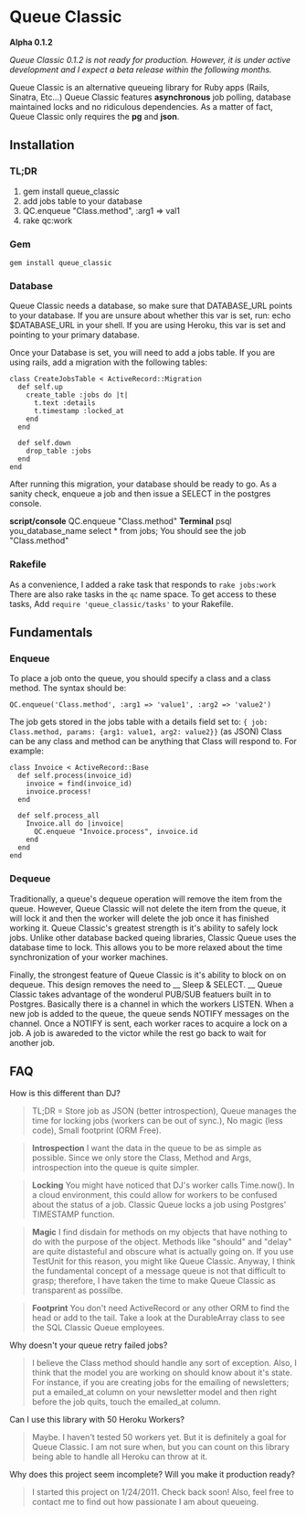 # Queue Classic
__Alpha 0.1.2__

_Queue Classic 0.1.2 is not ready for production. However, it is under active development and I expect a beta release within the following months._

Queue Classic is an alternative queueing library for Ruby apps (Rails, Sinatra, Etc...) Queue Classic features __asynchronous__ job polling, database maintained locks and
no ridiculous dependencies. As a matter of fact, Queue Classic only requires the __pg__ and __json__.

## Installation

### TL;DR
1. gem install queue_classic
2. add jobs table to your database
3. QC.enqueue "Class.method", :arg1 => val1
4. rake qc:work

### Gem

    gem install queue_classic

### Database

Queue Classic needs a database, so make sure that DATABASE_URL points to your database. If you are unsure about whether this var is set, run:
    echo $DATABASE_URL
in your shell. If you are using Heroku, this var is set and pointing to your primary database.

Once your Database is set, you will need to add a jobs table. If you are using rails, add a migration with the following tables:

    class CreateJobsTable < ActiveRecord::Migration
      def self.up
        create_table :jobs do |t|
          t.text :details
          t.timestamp :locked_at
        end
      end

      def self.down
        drop_table :jobs
      end
    end
After running this migration, your database should be ready to go. As a sanity check, enqueue a job and then issue a SELECT in the postgres console.

__script/console__
    QC.enqueue "Class.method"
__Terminal__
    psql you_database_name
    select * from jobs;
You should see the job "Class.method"

### Rakefile

As a convenience, I added a rake task that responds to `rake jobs:work` There are also rake tasks in the `qc` name space.
To get access to these tasks, Add `require 'queue_classic/tasks'` to your Rakefile.

## Fundamentals

### Enqueue

To place a job onto the queue, you should specify a class and a class method. The syntax should be:

    QC.enqueue('Class.method', :arg1 => 'value1', :arg2 => 'value2')

The job gets stored in the jobs table with a details field set to: `{ job: Class.method, params: {arg1: value1, arg2: value2}}` (as JSON)
Class can be any class and method can be anything that Class will respond to. For example:

    class Invoice < ActiveRecord::Base
      def self.process(invoice_id)
        invoice = find(invoice_id)
        invoice.process!
      end

      def self.process_all
        Invoice.all do |invoice|
          QC.enqueue "Invoice.process", invoice.id
        end
      end
    end


### Dequeue

Traditionally, a queue's dequeue operation will remove the item from the queue. However, Queue Classic will not delete the item from the queue, it will lock it
and then the worker will delete the job once it has finished working it. Queue Classic's greatest strength is it's ability to safely lock jobs. Unlike other
database backed queing libraries, Classic Queue uses the database time to lock. This allows you to be more relaxed about the time synchronization of your worker machines.

Finally, the strongest feature of Queue Classic is it's ability to block on on dequeue. This design removes the need to __ Sleep & SELECT. __ Queue Classic takes advantage
of the wonderul PUB/SUB featuers built in to Postgres. Basically there is a channel in which the workers LISTEN. When a new job is added to the queue, the queue sends NOTIFY
messages on the channel. Once a NOTIFY is sent, each worker races to acquire a lock on a job. A job is awareded to the victor while the rest go back to wait for another job.

## FAQ

How is this different than DJ?
> TL;DR = Store job as JSON (better introspection), Queue manages the time for locking jobs (workers can be out of sync.), No magic (less code), Small footprint (ORM Free).

> __Introspection__ I want the data in the queue to be as simple as possible. Since we only store the Class, Method and Args, introspection into the queue is
quite simpler.

> __Locking__ You might have noticed that DJ's worker calls Time.now(). In a cloud environment, this could allow for workers to be confused about
the status of a job. Classic Queue locks a job using Postgres' TIMESTAMP function.

> __Magic__ I find disdain for methods on my objects that have nothing to do with the purpose of the object. Methods like "should" and "delay"
are quite distasteful and obscure what is actually going on. If you use TestUnit for this reason, you might like Queue Classic. Anyway, I think
the fundamental concept of a message queue is not that difficult to grasp; therefore, I have taken the time to make Queue Classic as transparent as possilbe.

> __Footprint__ You don't need ActiveRecord or any other ORM to find the head or add to the tail. Take a look at the DurableArray class to see the SQL Classic Queue employees.

Why doesn't your queue retry failed jobs?
> I believe the Class method should handle any sort of exception.  Also, I think
that the model you are working on should know about it's state. For instance, if you are
creating jobs for the emailing of newsletters; put a emailed_at column on your newsletter model
and then right before the job quits, touch the emailed_at column.

Can I use this library with 50 Heroku Workers?
> Maybe. I haven't tested 50 workers yet. But it is definitely a goal for Queue Classic. I am not sure when,
but you can count on this library being able to handle all Heroku can throw at it.

Why does this project seem incomplete? Will you make it production ready?
> I started this project on 1/24/2011. Check back soon! Also, feel free to contact me to find out how passionate I am about queueing.
